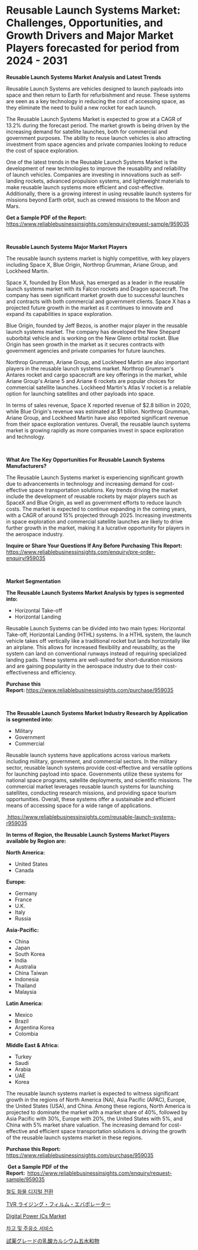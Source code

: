 <p><h1>Reusable Launch Systems Market: Challenges, Opportunities, and Growth Drivers and Major Market Players forecasted for period from 2024 - 2031</h1></p><p><strong>Reusable Launch Systems Market Analysis and Latest Trends</strong></p>
<p><p>Reusable Launch Systems are vehicles designed to launch payloads into space and then return to Earth for refurbishment and reuse. These systems are seen as a key technology in reducing the cost of accessing space, as they eliminate the need to build a new rocket for each launch.</p><p>The Reusable Launch Systems Market is expected to grow at a CAGR of 13.2% during the forecast period. The market growth is being driven by the increasing demand for satellite launches, both for commercial and government purposes. The ability to reuse launch vehicles is also attracting investment from space agencies and private companies looking to reduce the cost of space exploration.</p><p>One of the latest trends in the Reusable Launch Systems Market is the development of new technologies to improve the reusability and reliability of launch vehicles. Companies are investing in innovations such as self-landing rockets, advanced propulsion systems, and lightweight materials to make reusable launch systems more efficient and cost-effective. Additionally, there is a growing interest in using reusable launch systems for missions beyond Earth orbit, such as crewed missions to the Moon and Mars.</p></p>
<p><strong>Get a Sample PDF of the Report:&nbsp;</strong> <a href="https://www.reliablebusinessinsights.com/enquiry/request-sample/959035">https://www.reliablebusinessinsights.com/enquiry/request-sample/959035</a></p>
<p>&nbsp;</p>
<p><strong>Reusable Launch Systems Major Market Players</strong></p>
<p><p>The reusable launch systems market is highly competitive, with key players including Space X, Blue Origin, Northrop Grumman, Ariane Group, and Lockheed Martin.</p><p>Space X, founded by Elon Musk, has emerged as a leader in the reusable launch systems market with its Falcon rockets and Dragon spacecraft. The company has seen significant market growth due to successful launches and contracts with both commercial and government clients. Space X has a projected future growth in the market as it continues to innovate and expand its capabilities in space exploration.</p><p>Blue Origin, founded by Jeff Bezos, is another major player in the reusable launch systems market. The company has developed the New Shepard suborbital vehicle and is working on the New Glenn orbital rocket. Blue Origin has seen growth in the market as it secures contracts with government agencies and private companies for future launches.</p><p>Northrop Grumman, Ariane Group, and Lockheed Martin are also important players in the reusable launch systems market. Northrop Grumman's Antares rocket and cargo spacecraft are key offerings in the market, while Ariane Group's Ariane 5 and Ariane 6 rockets are popular choices for commercial satellite launches. Lockheed Martin's Atlas V rocket is a reliable option for launching satellites and other payloads into space.</p><p>In terms of sales revenue, Space X reported revenue of $2.8 billion in 2020, while Blue Origin's revenue was estimated at $1 billion. Northrop Grumman, Ariane Group, and Lockheed Martin have also reported significant revenue from their space exploration ventures. Overall, the reusable launch systems market is growing rapidly as more companies invest in space exploration and technology.</p></p>
<p>&nbsp;</p>
<p><strong>What Are The Key Opportunities For Reusable Launch Systems Manufacturers?</strong></p>
<p><p>The Reusable Launch Systems market is experiencing significant growth due to advancements in technology and increasing demand for cost-effective space transportation solutions. Key trends driving the market include the development of reusable rockets by major players such as SpaceX and Blue Origin, as well as government efforts to reduce launch costs. The market is expected to continue expanding in the coming years, with a CAGR of around 15% projected through 2025. Increasing investments in space exploration and commercial satellite launches are likely to drive further growth in the market, making it a lucrative opportunity for players in the aerospace industry.</p></p>
<p><strong>Inquire or Share Your Questions If Any Before Purchasing This Report:</strong> <a href="https://www.reliablebusinessinsights.com/enquiry/pre-order-enquiry/959035">https://www.reliablebusinessinsights.com/enquiry/pre-order-enquiry/959035</a></p>
<p>&nbsp;</p>
<p><strong>Market Segmentation</strong></p>
<p><strong>The Reusable Launch Systems Market Analysis by types is segmented into:</strong></p>
<p><ul><li>Horizontal Take-off</li><li>Horizontal Landing</li></ul></p>
<p><p>Reusable Launch Systems can be divided into two main types: Horizontal Take-off, Horizontal Landing (HTHL) systems. In a HTHL system, the launch vehicle takes off vertically like a traditional rocket but lands horizontally like an airplane. This allows for increased flexibility and reusability, as the system can land on conventional runways instead of requiring specialized landing pads. These systems are well-suited for short-duration missions and are gaining popularity in the aerospace industry due to their cost-effectiveness and efficiency.</p></p>
<p><strong>Purchase this Report:&nbsp;</strong><a href="https://www.reliablebusinessinsights.com/purchase/959035">https://www.reliablebusinessinsights.com/purchase/959035</a></p>
<p>&nbsp;</p>
<p><strong>The Reusable Launch Systems Market Industry Research by Application is segmented into:</strong></p>
<p><ul><li>Military</li><li>Government</li><li>Commercial</li></ul></p>
<p><p>Reusable launch systems have applications across various markets including military, government, and commercial sectors. In the military sector, reusable launch systems provide cost-effective and versatile options for launching payload into space. Governments utilize these systems for national space programs, satellite deployments, and scientific missions. The commercial market leverages reusable launch systems for launching satellites, conducting research missions, and providing space tourism opportunities. Overall, these systems offer a sustainable and efficient means of accessing space for a wide range of applications.</p></p>
<p><a href="https://www.reliablebusinessinsights.com/reusable-launch-systems-r959035">&nbsp;https://www.reliablebusinessinsights.com/reusable-launch-systems-r959035</a></p>
<p><strong>In terms of Region, the Reusable Launch Systems Market Players available by Region are:</strong></p>
<p>
    <p> <strong> North America: </strong>
        <ul>
            <li>United States</li>
            <li>Canada</li>
        </ul>
        </p> 
    <p> <strong> Europe: </strong>
        <ul>
            <li>Germany</li>
            <li>France</li>
            <li>U.K.</li>
            <li>Italy</li>
            <li>Russia</li>
        </ul>
        </p> 
    <p> <strong> Asia-Pacific: </strong>
        <ul>
            <li>China</li>
            <li>Japan</li>
            <li>South Korea</li>
            <li>India</li>
            <li>Australia</li>
            <li>China Taiwan</li>
            <li>Indonesia</li>
            <li>Thailand</li>
            <li>Malaysia</li>
        </ul>
        </p> 
    <p> <strong> Latin America: </strong>
        <ul>
            <li>Mexico</li>
            <li>Brazil</li>
            <li>Argentina Korea</li>
            <li>Colombia</li>
        </ul>
        </p> 
    <p> <strong> Middle East & Africa: </strong>
        <ul>
            <li>Turkey</li>
            <li>Saudi</li>
            <li>Arabia</li>
            <li>UAE</li>
            <li>Korea</li>
        </ul>
    </p>
    </p>
<p><p>The reusable launch systems market is expected to witness significant growth in the regions of North America (NA), Asia Pacific (APAC), Europe, the United States (USA), and China. Among these regions, North America is projected to dominate the market with a market share of 40%, followed by Asia Pacific with 30%, Europe with 20%, the United States with 5%, and China with 5% market share valuation. The increasing demand for cost-effective and efficient space transportation solutions is driving the growth of the reusable launch systems market in these regions.</p></p>
<p><strong>Purchase this Report: </strong><a href="https://www.reliablebusinessinsights.com/purchase/959035">https://www.reliablebusinessinsights.com/purchase/959035</a></p>
<p>&nbsp;<strong>Get a Sample PDF of the Report:&nbsp;&nbsp;</strong><a href="https://www.reliablebusinessinsights.com/enquiry/request-sample/959035">https://www.reliablebusinessinsights.com/enquiry/request-sample/959035</a></p>
<p><strong></strong></p>
<p><p><a href="https://medium.com/@ethawolf/%EC%B2%A0%EB%8F%84-%ED%99%94%EB%AC%BC-%EB%94%94%EC%A7%80%ED%84%B8-%EC%A0%84%ED%99%98-%EC%8B%9C%EC%9E%A5-%EC%9C%A0%ED%98%95-%EC%9D%91%EC%9A%A9-%EB%B0%8F-%EC%A7%80%EB%A6%AC%EB%B3%84-%ED%8F%AC%EA%B4%84%EC%A0%81-%ED%8F%89%EA%B0%80-296757203e1e">철도 화물 디지털 전환</a></p><p><a href="https://github.com/WhitneyMurphy1982/Market-Research-Report-List-1/blob/main/614034484577.md">TVR ライジング・フィルム・エバポレーター</a></p><p><a href="https://github.com/peachesmcdowel1/Market-Research-Report-List-2/blob/main/digital-power-ics-market.md">Digital Power ICs Market</a></p><p><a href="https://medium.com/@frankfurter67567/%EC%B0%A8%EA%B3%A0-%EB%B0%8F-%EC%84%9C%EB%B9%84%EC%8A%A4-%EC%8A%A4%ED%85%8C%EC%9D%B4%EC%85%98-%EC%84%9C%EB%B9%84%EC%8A%A4-%EC%8B%9C%EC%9E%A5%EC%9D%84-%EB%B6%84%EC%84%9D%ED%95%98%EA%B3%A0-%EA%B8%80%EB%A1%9C%EB%B2%8C-%EC%82%B0%EC%97%85-%EC%A0%84%EB%A7%9D%EA%B3%BC-%EC%98%88%EC%B8%A1-2024%EB%85%84%EB%B6%80%ED%84%B0-2031%EB%85%84%EA%B9%8C%EC%A7%80-75b5e8f38a91">차고 및 주유소 서비스</a></p><p><a href="https://github.com/oqxogxyvqe90775/Market-Research-Report-List-2/blob/main/164162684578.md">試薬グレードの乳酸カルシウム五水和物</a></p></p>